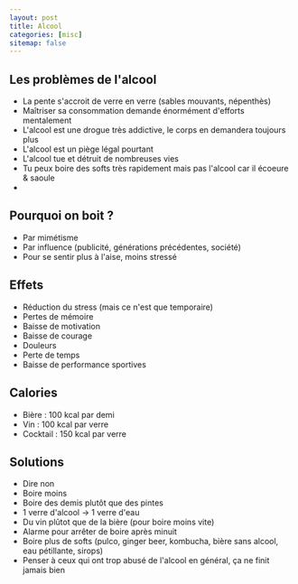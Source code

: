 ```yaml
---
layout: post
title: Alcool
categories: [misc]
sitemap: false
---
```


<h2>Les problèmes de l'alcool</h2>
<ul>
    <li>La pente s'accroit de verre en verre (sables mouvants, népenthès)</li>
    <li>Maîtriser sa consommation demande énormément d'efforts mentalement</li>
    <li>L'alcool est une drogue très addictive, le corps en demandera toujours plus</li>
    <li>L'alcool est un piège légal pourtant</li>
    <li>L'alcool tue et détruit de nombreuses vies</li>
    <li>Tu peux boire des softs très rapidement mais pas l'alcool car il écoeure & saoule<li/>
</ul>

<h2>Pourquoi on boit ?</h2>
<ul>
    <li>Par mimétisme</li>
    <li>Par influence (publicité, générations précédentes, société)</li>
    <li>Pour se sentir plus à l'aise, moins stressé</li>
</ul>

<h2>Effets</h2>
<ul>
    <li>Réduction du stress (mais ce n'est que temporaire)</li>
    <li>Pertes de mémoire</li>
    <li>Baisse de motivation</li>
    <li>Baisse de courage</li>
    <li>Douleurs</li>
    <li>Perte de temps</li>
    <li>Baisse de performance sportives</li>
</ul>

<h2>Calories</h2>
<ul>
    <li>Bière : 100 kcal par demi</li>
    <li>Vin : 100 kcal par verre</li>
    <li>Cocktail : 150 kcal par verre</li>
</ul>

<h2>Solutions</h2>
<ul>
    <li>Dire non</li>
    <li>Boire moins</li>
    <li>Boire des demis plutôt que des pintes</li>
    <li>1 verre d'alcool -> 1 verre d'eau</li>
    <li>Du vin plûtot que de la bière (pour boire moins vite)</li>
    <li>Alarme pour arrêter de boire après minuit</li>
    <li>Boire plus de softs (pulco, ginger beer, kombucha, bière sans alcool, eau pétillante, sirops)</li>
    <li>Penser à ceux qui ont trop abusé de l'alcool en général, ça ne finit jamais bien</li>
</ul>
